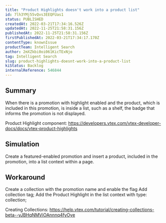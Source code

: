 ```yaml
---
title: "Product Highlights doesn't work into a product list"
id: 7lh3YMj55vQvs3EEQFUas1
status: PUBLISHED
createdAt: 2022-03-21T17:34:16.526Z
updatedAt: 2022-11-25T21:58:31.156Z
publishedAt: 2022-11-25T21:58:31.156Z
firstPublishedAt: 2022-03-21T17:34:17.170Z
contentType: knownIssue
productTeam: Intelligent Search
author: 2mXZkbi0oi061KicTExNjo
tag: Intelligent Search
slug: product-highlights-doesnt-work-into-a-product-list
kiStatus: Backlog
internalReference: 546844
---
```


## Summary


When there is a promotion with highlight enabled and the product, which is included in this promotion, is inside a list, such as a shelf, the badge that informs the promotion is not displayed.

Product Highlight component: https://developers.vtex.com/vtex-developer-docs/docs/vtex-product-highlights



## Simulation


Create a featured-enabled promotion and insert a product, included in the promotion, into a list context within a page.



## Workaround


Create a collection with the promotion name and enable the flag Add collection tag;
Add the Product Highlight in the list context with type: collection;

Creating Collections: https://help.vtex.com/tutorial/creating-collections-beta--yJBHqNMViOAnnnq4fyOye

